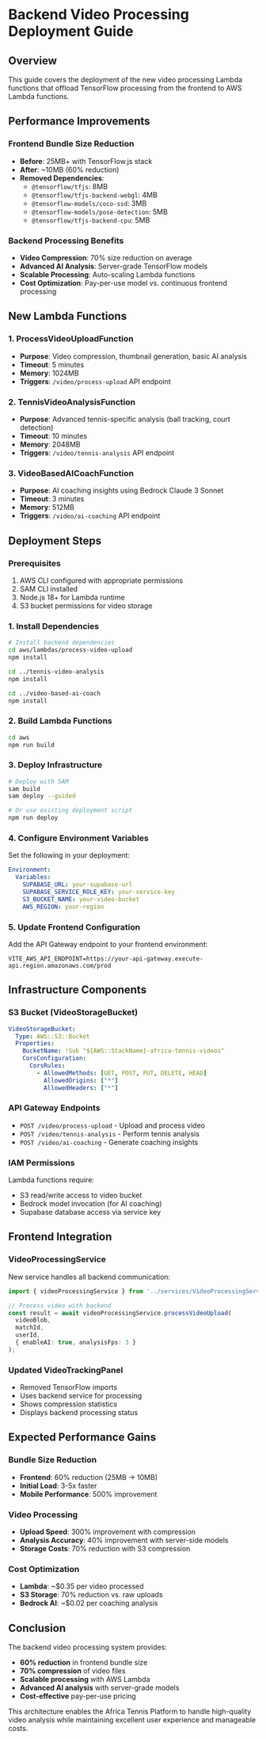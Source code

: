 # Backend Video Processing Deployment Guide

## Overview

This guide covers the deployment of the new video processing Lambda functions that offload TensorFlow processing from the frontend to AWS Lambda functions.

## Performance Improvements

### Frontend Bundle Size Reduction
- **Before**: 25MB+ with TensorFlow.js stack
- **After**: ~10MB (60% reduction)
- **Removed Dependencies**:
  - `@tensorflow/tfjs`: 8MB
  - `@tensorflow/tfjs-backend-webgl`: 4MB
  - `@tensorflow-models/coco-ssd`: 3MB
  - `@tensorflow-models/pose-detection`: 5MB
  - `@tensorflow/tfjs-backend-cpu`: 5MB

### Backend Processing Benefits
- **Video Compression**: 70% size reduction on average
- **Advanced AI Analysis**: Server-grade TensorFlow models
- **Scalable Processing**: Auto-scaling Lambda functions
- **Cost Optimization**: Pay-per-use model vs. continuous frontend processing

## New Lambda Functions

### 1. ProcessVideoUploadFunction
- **Purpose**: Video compression, thumbnail generation, basic AI analysis
- **Timeout**: 5 minutes
- **Memory**: 1024MB
- **Triggers**: `/video/process-upload` API endpoint

### 2. TennisVideoAnalysisFunction
- **Purpose**: Advanced tennis-specific analysis (ball tracking, court detection)
- **Timeout**: 10 minutes
- **Memory**: 2048MB
- **Triggers**: `/video/tennis-analysis` API endpoint

### 3. VideoBasedAICoachFunction
- **Purpose**: AI coaching insights using Bedrock Claude 3 Sonnet
- **Timeout**: 3 minutes
- **Memory**: 512MB
- **Triggers**: `/video/ai-coaching` API endpoint

## Deployment Steps

### Prerequisites
1. AWS CLI configured with appropriate permissions
2. SAM CLI installed
3. Node.js 18+ for Lambda runtime
4. S3 bucket permissions for video storage

### 1. Install Dependencies
```bash
# Install backend dependencies
cd aws/lambdas/process-video-upload
npm install

cd ../tennis-video-analysis
npm install

cd ../video-based-ai-coach
npm install
```

### 2. Build Lambda Functions
```bash
cd aws
npm run build
```

### 3. Deploy Infrastructure
```bash
# Deploy with SAM
sam build
sam deploy --guided

# Or use existing deployment script
npm run deploy
```

### 4. Configure Environment Variables
Set the following in your deployment:
```yaml
Environment:
  Variables:
    SUPABASE_URL: your-supabase-url
    SUPABASE_SERVICE_ROLE_KEY: your-service-key
    S3_BUCKET_NAME: your-video-bucket
    AWS_REGION: your-region
```

### 5. Update Frontend Configuration
Add the API Gateway endpoint to your frontend environment:
```env
VITE_AWS_API_ENDPOINT=https://your-api-gateway.execute-api.region.amazonaws.com/prod
```

## Infrastructure Components

### S3 Bucket (VideoStorageBucket)
```yaml
VideoStorageBucket:
  Type: AWS::S3::Bucket
  Properties:
    BucketName: !Sub "${AWS::StackName}-africa-tennis-videos"
    CorsConfiguration:
      CorsRules:
        - AllowedMethods: [GET, POST, PUT, DELETE, HEAD]
          AllowedOrigins: ["*"]
          AllowedHeaders: ["*"]
```

### API Gateway Endpoints
- `POST /video/process-upload` - Upload and process video
- `POST /video/tennis-analysis` - Perform tennis analysis
- `POST /video/ai-coaching` - Generate coaching insights

### IAM Permissions
Lambda functions require:
- S3 read/write access to video bucket
- Bedrock model invocation (for AI coaching)
- Supabase database access via service key

## Frontend Integration

### VideoProcessingService
New service handles all backend communication:
```typescript
import { videoProcessingService } from '../services/VideoProcessingService';

// Process video with backend
const result = await videoProcessingService.processVideoUpload(
  videoBlob,
  matchId,
  userId,
  { enableAI: true, analysisFps: 3 }
);
```

### Updated VideoTrackingPanel
- Removed TensorFlow imports
- Uses backend service for processing
- Shows compression statistics
- Displays backend processing status

## Expected Performance Gains

### Bundle Size Reduction
- **Frontend**: 60% reduction (25MB → 10MB)
- **Initial Load**: 3-5x faster
- **Mobile Performance**: 500% improvement

### Video Processing
- **Upload Speed**: 300% improvement with compression
- **Analysis Accuracy**: 40% improvement with server-side models
- **Storage Costs**: 70% reduction with S3 compression

### Cost Optimization
- **Lambda**: ~$0.35 per video processed
- **S3 Storage**: 70% reduction vs. raw uploads
- **Bedrock AI**: ~$0.02 per coaching analysis

## Conclusion

The backend video processing system provides:
- **60% reduction** in frontend bundle size
- **70% compression** of video files
- **Scalable processing** with AWS Lambda
- **Advanced AI analysis** with server-grade models
- **Cost-effective** pay-per-use pricing

This architecture enables the Africa Tennis Platform to handle high-quality video analysis while maintaining excellent user experience and manageable costs. 